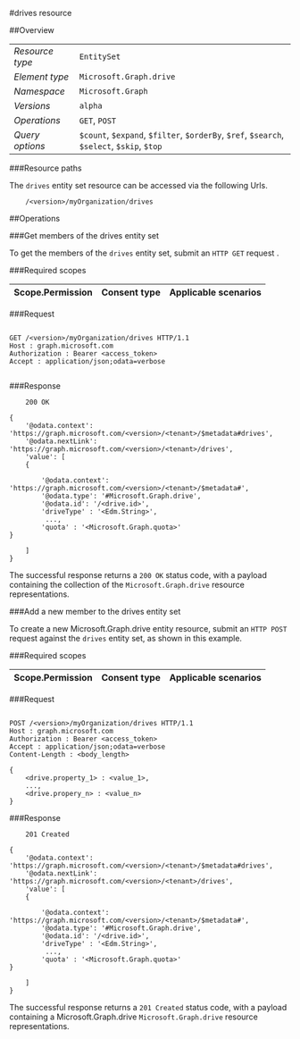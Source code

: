 #drives resource

 



##Overview

|  |  | 
| :-- | :-- | 
| _Resource type_ | `EntitySet` | 
| _Element type_ | `Microsoft.Graph.drive` | 
| _Namespace_ | `Microsoft.Graph` | 
| _Versions_ | `alpha` | 
| _Operations_ | `GET`, `POST` | 
| _Query options_ | `$count`, `$expand`, `$filter`, `$orderBy`, `$ref`, `$search`, `$select`, `$skip`, `$top` | 


###Resource paths

The `drives` entity set resource can be accessed via the following Urls. 

```
	/<version>/myOrganization/drives
```





##Operations

###Get members of the drives entity set

To get the members of the `drives` entity set, submit an `HTTP GET` request .  

###Required scopes

| Scope.Permission | Consent type | Applicable scenarios | 
| :-- | :-- | :-- | 
###Request

```
	
GET /<version>/myOrganization/drives HTTP/1.1
Host : graph.microsoft.com
Authorization : Bearer <access_token>
Accept : application/json;odata=verbose


```

###Response

```
	200 OK

{
	'@odata.context': 'https://graph.microsoft.com/<version>/<tenant>/$metadata#drives',
	'@odata.nextLink': 'https://graph.microsoft.com/<version>/<tenant>/drives',
	'value': [ 
	{

		'@odata.context': 'https://graph.microsoft.com/<version>/<tenant>/$metadata#',
		'@odata.type': '#Microsoft.Graph.drive',
		'@odata.id': '/<drive.id>',
		'driveType' : '<Edm.String>',
		 ...,
		'quota' : '<Microsoft.Graph.quota>'
}

	]
}

```

The successful response returns a `200 OK` status code, with a payload containing the collection of the `Microsoft.Graph.drive` resource representations. 

###Add a new member to the drives entity set

To create a new Microsoft.Graph.drive entity resource, submit an `HTTP POST` request against the `drives` entity set, as shown in this example. 

###Required scopes

| Scope.Permission | Consent type | Applicable scenarios | 
| :-- | :-- | :-- | 
###Request

```
	
POST /<version>/myOrganization/drives HTTP/1.1
Host : graph.microsoft.com
Authorization : Bearer <access_token>
Accept : application/json;odata=verbose
Content-Length : <body_length>

{
	<drive.property_1> : <value_1>,
	...,
	<drive.propery_n> : <value_n>
}

```

###Response

```
	201 Created

{
	'@odata.context': 'https://graph.microsoft.com/<version>/<tenant>/$metadata#drives',
	'@odata.nextLink': 'https://graph.microsoft.com/<version>/<tenant>/drives',
	'value': [ 
	{

		'@odata.context': 'https://graph.microsoft.com/<version>/<tenant>/$metadata#',
		'@odata.type': '#Microsoft.Graph.drive',
		'@odata.id': '/<drive.id>',
		'driveType' : '<Edm.String>',
		 ...,
		'quota' : '<Microsoft.Graph.quota>'
}

	]
}

```

The successful response returns a `201 Created` status code, with a payload containing a Microsoft.Graph.drive `Microsoft.Graph.drive` resource representations. 



